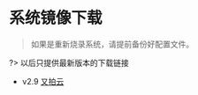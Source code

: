 # 系统镜像下载

> 如果是重新烧录系统，请提前备份好配置文件。

?> 以后只提供最新版本的下载链接

* v2.9  [又拍云](https://upyun.pan.zxkxz.cn/IMG/Build/FLY-v2.9_Flygemini_bullseye_current_5.10.85.img.xz)